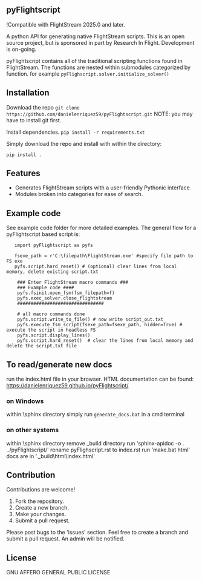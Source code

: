 ## pyFlightscript
!Compatible with FlightStream 2025.0 and later.

A python API for generating native FlightStream scripts.
This is an open source project, but is sponsored in part by Research In Flight. Development is on-going.

pyFlightscript contains all of the traditional scripting functions found in FlightStream. The functions are nested within
submodules categorized by function. for example `pyFlighscript.solver.initialize_solver() `

## Installation
Download the repo
`git clone https://github.com/danielenriquez59/pyFlightscript.git`
NOTE: you may have to install git first.

Install dependencies. 
`pip install -r requirements.txt`

Simply download the repo and install with within the directory:

`pip install .`

## Features

- Generates FlightStream scripts with a user-friendly Pythonic interface
- Modules broken into categories for ease of search.

## Example code

See example code folder for more detailed examples.
The general flow for a pyFlightscript based script is:

```
   import pyFlightscript as pyfs

   fsexe_path = r'C:\filepath\FlightStream.exe' #specify file path to FS exe
   pyfs.script.hard_reset() # (optional) clear lines from local memory, delete existing script.txt

    ### Enter FlightStream macro commands ###
    ### Example code ####
    pyfs.fsinit.open_fsm(fsm_filepath=f)
    pyfs.exec_solver.close_flightstream
    ################################

    # all macro commands done
    pyfs.script.write_to_file() # now write script_out.txt
    pyfs.execute_fsm_script(fsexe_path=fsexe_path, hidden=True) # execute the script in headless FS
    pyfs.script.display_lines()
    pyfs.script.hard_reset()  # clear the lines from local memory and delete the script.txt file

```

## To read/generate new docs

run the index.html file in your browser.
HTML documentation can be found: https://danielenriquez59.github.io/pyFlightscript/

### on Windows

within \sphinx directory
simply run `generate_docs.bat` in a cmd terminal

### on other systems

within \sphinx directory
remove \_build directory
run 'sphinx-apidoc -o . ../pyFlightscript/'
rename pyFlighscript.rst to index.rst
run 'make.bat html'
docs are in '.\_build\html\index.html'

## Contribution

Contributions are welcome!

1. Fork the repository.
2. Create a new branch.
3. Make your changes.
4. Submit a pull request.

Please post bugs to the 'issues' section. Feel free to create a branch and submit a pull request. An admin will be notified.

## License

GNU AFFERO GENERAL PUBLIC LICENSE
